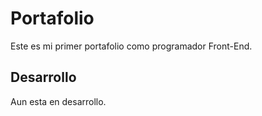 # Portafolio

Este es mi primer portafolio como programador Front-End.

## Desarrollo

Aun esta en desarrollo.
